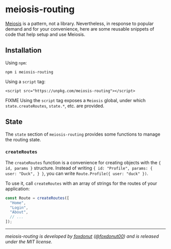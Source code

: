 # meiosis-routing

[Meiosis](https://meiosis.js.org) is a pattern, not a library. Nevertheless, in response to
popular demand and for your convenience, here are some reusable snippets of code that help
setup and use Meiosis.

## Installation

Using `npm`:

```
npm i meiosis-routing
```

Using a `script` tag:

```
<script src="https://unpkg.com/meiosis-routing"></script>
```

FIXME
Using the `script` tag exposes a `Meiosis` global, under which `state.createRoutes`,
`state.*`, etc. are provided.

## State

The `state` section of `meiosis-routing` provides some functions to manage the routing state.

### `createRoutes`

The `createRoutes` function is a convenience for creating objects with the `{ id, params }`
structure. Instead of writing `{ id: "Profile", params: { user: "Duck", } }`, you can write
`Route.Profile({ user: "duck" })`.

To use it, call `createRoutes` with an array of strings for the routes of your application:

```javascript
const Route = createRoutes([
  "Home",
  "Login",
  "About",
  // ...
]);
```

----

_meiosis-routing is developed by [foxdonut](https://github.com/foxdonut)
([@foxdonut00](http://twitter.com/foxdonut00)) and is released under the MIT license._

